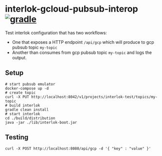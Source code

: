 # interlok-gcloud-pubsub-interop [![gradle](https://github.com/adaptris-labs/interlok-gcloud-pubsub-interop/actions/workflows/gradle.yaml/badge.svg)](https://github.com/adaptris-labs/interlok-gcloud-pubsub-interop/actions/workflows/gradle.yaml)

Test interlok configuration that has two workflows:

* One that exposes a HTTP endpoint `/api/gcp` which will produce to gcp pubsub topic `my-topic`
* Another than consumes from gcp pubsub topic `my-topic` and logs the output.

## Setup

```shell
# start pubsub emulator
docker-compose up -d
# create topic
curl -X PUT http://localhost:8042/v1/projects/interlok-test/topics/my-topic
# build interlok
gradle clean install
# start interlok
cd ./build/distribution
java -jar ./lib/interlok-boot.jar
```

## Testing

```shell
curl -X POST http://localhost:8080/api/gcp -d '{ "key" : "value" }'
```
